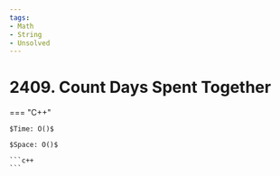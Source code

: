 ```yaml
---
tags:
- Math
- String
- Unsolved
---
```



# 2409. Count Days Spent Together

=== "C++"

    $Time: O()$

    $Space: O()$

    ```c++
    ```